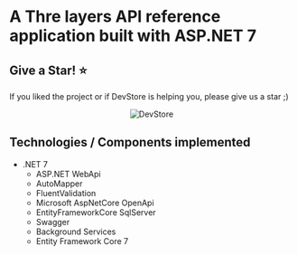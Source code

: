 # A Thre layers API reference application built with ASP.NET 7

## Give a Star! :star:
If you liked the project or if DevStore is helping you, please give us a star ;)

<p align="center">
    <img alt="DevStore" src="https://github.com/cclautert/Three_Layers/assets/14001285/cd53743e-f65a-412c-a218-725e6831a401" />
</p>


## Technologies / Components implemented

- .NET 7
    - ASP.NET WebApi
    - AutoMapper
    - FluentValidation
    - Microsoft AspNetCore OpenApi
    - EntityFrameworkCore SqlServer 
    - Swagger
    - Background Services
    - Entity Framework Core 7
